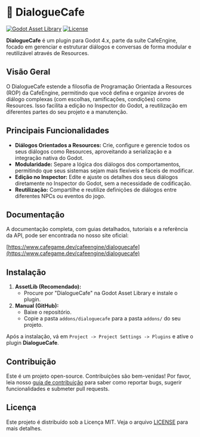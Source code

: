 # 💬 DialogueCafe

[![Godot Asset Library](https://img.shields.io/badge/Godot_Asset_Library-DialogueCafe-478cbf?style=for-the-badge&logo=godot-engine)](https://godotengine.org/asset-library/asset/link-to-asset) <!-- Placeholder -->
[![License](https://img.shields.io/badge/License-MIT-yellow.svg?style=for-the-badge)](https://opensource.org/licenses/MIT)

**DialogueCafe** é um plugin para Godot 4.x, parte da suíte CafeEngine, focado em gerenciar e estruturar diálogos e conversas de forma modular e reutilizável através de Resources.

## Visão Geral

O DialogueCafe estende a filosofia de Programação Orientada a Resources (ROP) da CafeEngine, permitindo que você defina e organize árvores de diálogo complexas (com escolhas, ramificações, condições) como Resources. Isso facilita a edição no Inspector do Godot, a reutilização em diferentes partes do seu projeto e a manutenção.

## Principais Funcionalidades

*   **Diálogos Orientados a Resources:** Crie, configure e gerencie todos os seus diálogos como Resources, aproveitando a serialização e a integração nativa do Godot.
*   **Modularidade:** Separe a lógica dos diálogos dos comportamentos, permitindo que seus sistemas sejam mais flexíveis e fáceis de modificar.
*   **Edição no Inspector:** Edite e ajuste os detalhes dos seus diálogos diretamente no Inspector do Godot, sem a necessidade de codificação.
*   **Reutilização:** Compartilhe e reutilize definições de diálogos entre diferentes NPCs ou eventos do jogo.

## Documentação

A documentação completa, com guias detalhados, tutoriais e a referência da API, pode ser encontrada no nosso site oficial:

[https://www.cafegame.dev/cafeengine/dialoguecafe](https://www.cafegame.dev/cafeengine/dialoguecafe)

## Instalação

1.  **AssetLib (Recomendado):**
    *   Procure por "DialogueCafe" na Godot Asset Library e instale o plugin.
2.  **Manual (GitHub):**
    *   Baixe o repositório.
    *   Copie a pasta `addons/dialoguecafe` para a pasta `addons/` do seu projeto.

Após a instalação, vá em `Project -> Project Settings -> Plugins` e ative o plugin **DialogueCafe**.

## Contribuição

Este é um projeto open-source. Contribuições são bem-venidas! Por favor, leia nosso [guia de contribuição](CONTRIBUTING.md) para saber como reportar bugs, sugerir funcionalidades e submeter pull requests.

## Licença

Este projeto é distribuído sob a Licença MIT. Veja o arquivo [LICENSE](LICENSE) para mais detalhes.
